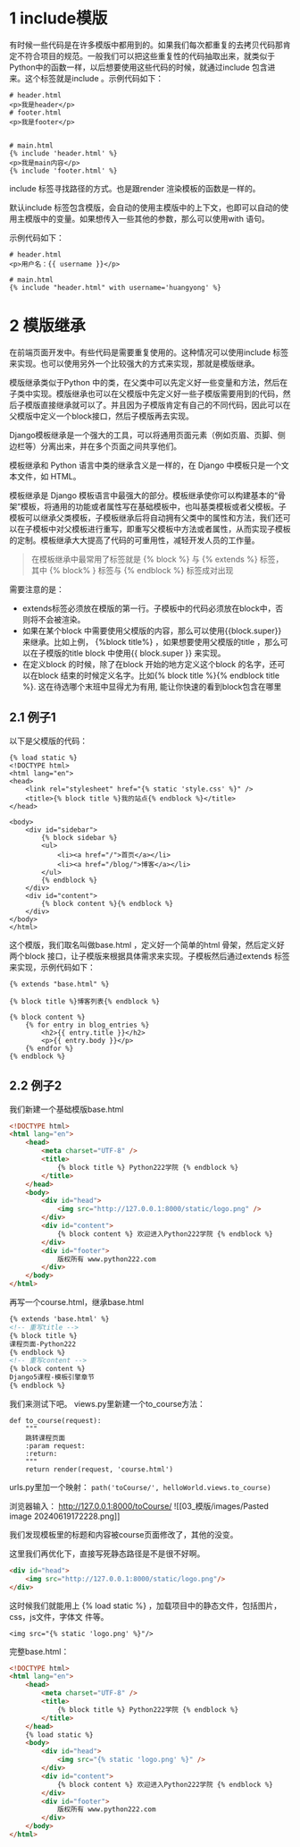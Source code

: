 

# 1 include模版 

有时候一些代码是在许多模版中都用到的。如果我们每次都重复的去拷贝代码那肯定不符合项目的规范。一般我们可以把这些重复性的代码抽取出来，就类似于Python中的函数一样，以后想要使用这些代码的时候，就通过include 包含进来。这个标签就是include 。示例代码如下：


```
# header.html
<p>我是header</p>
# footer.html
<p>我是footer</p>


# main.html
{% include 'header.html' %}
<p>我是main内容</p>
{% include 'footer.html' %}
```


include 标签寻找路径的方式。也是跟render 渲染模板的函数是一样的。

默认include 标签包含模版，会自动的使用主模版中的上下文，也即可以自动的使用主模版中的变量。如果想传入一些其他的参数，那么可以使用with 语句。

示例代码如下：
```
# header.html
<p>用户名：{{ username }}</p>

# main.html
{% include "header.html" with username='huangyong' %}
```


# 2 模版继承


在前端页面开发中。有些代码是需要重复使用的。这种情况可以使用include 标签来实现。也可以使用另外一个比较强大的方式来实现，那就是模版继承。

模版继承类似于Python 中的类，在父类中可以先定义好一些变量和方法，然后在子类中实现。模版继承也可以在父模版中先定义好一些子模版需要用到的代码，然后子模版直接继承就可以了。并且因为子模版肯定有自己的不同代码，因此可以在父模版中定义一个block接口，然后子模版再去实现。

Django模板继承是一个强大的工具，可以将通用页面元素（例如页眉、页脚、侧边栏等）分离出来，并在多个页面之间共享他们。

模板继承和 Python 语言中类的继承含义是一样的，在 Django 中模板只是一个文本文件，如 HTML。

模板继承是 Django 模板语言中最强大的部分。模板继承使你可以构建基本的“骨架”模板，将通用的功能或者属性写在基础模板中，也叫基类模板或者父模板。子模板可以继承父类模板，子模板继承后将自动拥有父类中的属性和方法，我们还可以在子模板中对父模板进行重写，即重写父模板中方法或者属性，从而实现子模板的定制。模板继承大大提高了代码的可重用性，减轻开发人员的工作量。

> 在模板继承中最常用了标签就是 {% block %} 与 {% extends %} 标签，其中 {% block% } 标签与 {%
endblock %} 标签成对出现


需要注意的是：
- extends标签必须放在模版的第一行。子模板中的代码必须放在block中，否则将不会被渲染。
- 如果在某个block 中需要使用父模版的内容，那么可以使用{{block.super}} 来继承。比如上例， {%block title%} ，如果想要使用父模版的title ，那么可以在子模版的title block 中使用{{ block.super }} 来实现。
- 在定义block 的时候，除了在block 开始的地方定义这个block 的名字，还可以在block 结束的时候定义名字。比如{% block title %}{% endblock title %}. 这在待选哪个末班中显得尤为有用, 能让你快速的看到block包含在哪里 


## 2.1 例子1

以下是父模版的代码：

```
{% load static %}
<!DOCTYPE html>
<html lang="en">
<head>
    <link rel="stylesheet" href="{% static 'style.css' %}" />
    <title>{% block title %}我的站点{% endblock %}</title>
</head>

<body>
    <div id="sidebar">
        {% block sidebar %}
        <ul>
            <li><a href="/">首页</a></li>
            <li><a href="/blog/">博客</a></li>
        </ul>
        {% endblock %}
    </div>
    <div id="content">
        {% block content %}{% endblock %}
    </div>
</body>
</html>
```


这个模版，我们取名叫做base.html ，定义好一个简单的html 骨架，然后定义好两个block 接口，让子模版来根据具体需求来实现。子模板然后通过extends 标签来实现，示例代码如下：

```
{% extends "base.html" %}

{% block title %}博客列表{% endblock %}

{% block content %}
    {% for entry in blog_entries %}
        <h2>{{ entry.title }}</h2>
        <p>{{ entry.body }}</p>
    {% endfor %}
{% endblock %}
```


## 2.2 例子2 

我们新建一个基础模版base.html
```html
<!DOCTYPE html>
<html lang="en">
    <head>
        <meta charset="UTF-8" />
        <title>
            {% block title %} Python222学院 {% endblock %}
        </title>
    </head>
    <body>
        <div id="head">
            <img src="http://127.0.0.1:8000/static/logo.png" />
        </div>
        <div id="content">
            {% block content %} 欢迎进入Python222学院 {% endblock %}
        </div>
        <div id="footer">
            版权所有 www.python222.com
        </div>
    </body>
</html>

```

再写一个course.html，继承base.html
```html
{% extends 'base.html' %}
<!-- 重写title -->
{% block title %}
课程页面-Python222
{% endblock %}
<!-- 重写content -->
{% block content %}
Django5课程-模板引擎章节
{% endblock %}
```

我们来测试下吧。
views.py里新建一个to_course方法：

```
def to_course(request):
	"""
	跳转课程页面
	:param request:
	:return:
	"""
	return render(request, 'course.html')
```

urls.py里加一个映射：
`path('toCourse/', helloWorld.views.to_course)`


浏览器输入： http://127.0.0.1:8000/toCourse/
![[03_模版/images/Pasted image 20240619172228.png]]

我们发现模板里的标题和内容被course页面修改了，其他的没变。

这里我们再优化下，直接写死静态路径是不是很不好啊。
```html
<div id="head">
	<img src="http://127.0.0.1:8000/static/logo.png"/>
</div>
```

这时候我们就能用上 {% load static %} ，加载项目中的静态文件，包括图片，css，js文件，字体文
件等。
```
<img src="{% static 'logo.png' %}"/>
```

完整base.html：
```html
<!DOCTYPE html>
<html lang="en">
    <head>
        <meta charset="UTF-8" />
        <title>
            {% block title %} Python222学院 {% endblock %}
        </title>
    </head>
    {% load static %}
    <body>
        <div id="head">
            <img src="{% static 'logo.png' %}" />
        </div>
        <div id="content">
            {% block content %} 欢迎进入Python222学院 {% endblock %}
        </div>
        <div id="footer">
            版权所有 www.python222.com
        </div>
    </body>
</html>

```


